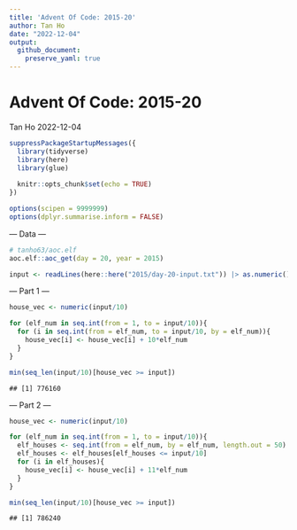 ```yaml
---
title: 'Advent Of Code: 2015-20'
author: Tan Ho
date: "2022-12-04"
output:
  github_document:
    preserve_yaml: true
---
```


Advent Of Code: 2015-20
================
Tan Ho
2022-12-04

``` r
suppressPackageStartupMessages({
  library(tidyverse)
  library(here)
  library(glue)
  
  knitr::opts_chunk$set(echo = TRUE)
})

options(scipen = 9999999)
options(dplyr.summarise.inform = FALSE)
```

— Data —

``` r
# tanho63/aoc.elf
aoc.elf::aoc_get(day = 20, year = 2015)
```

``` r
input <- readLines(here::here("2015/day-20-input.txt")) |> as.numeric()
```

— Part 1 —

``` r
house_vec <- numeric(input/10)

for (elf_num in seq.int(from = 1, to = input/10)){
  for (i in seq.int(from = elf_num, to = input/10, by = elf_num)){
    house_vec[i] <- house_vec[i] + 10*elf_num
  }
}

min(seq_len(input/10)[house_vec >= input])
```

    ## [1] 776160

— Part 2 —

``` r
house_vec <- numeric(input/10)

for (elf_num in seq.int(from = 1, to = input/10)){
  elf_houses <- seq.int(from = elf_num, by = elf_num, length.out = 50)
  elf_houses <- elf_houses[elf_houses <= input/10]
  for (i in elf_houses){
    house_vec[i] <- house_vec[i] + 11*elf_num
  }
}

min(seq_len(input/10)[house_vec >= input])
```

    ## [1] 786240
